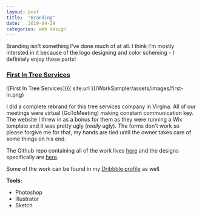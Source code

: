 ```yaml
---
layout: post
title:  "Branding"
date:   2019-04-29
categories: web design
---
```


Branding isn't something I've done much of at all. I think I'm mostly intersted in it because of the logo designing and color scheming - I definitely enjoy those parts!

### [First In Tree Services](http://firstintreeservices.com/)

![First In Tree Services]({{ site.url }}/WorkSampler/assets/images/first-in.png)

I did a complete rebrand for this tree services company in Virgina. All of our meetings were virtual (GoToMeeting) making constant communication key. The website I threw in as a bonus for them as they were running a Wix template and it was pretty ugly (_really_ ugly). The forms don't work so please forgive me for that, my hands are tied until the owner takes care of some things on his end.

The Github repo containing all of the work lives [here](https://github.com/beepye/F.I.T.S.) and the designs specifically are [here](https://github.com/beepye/F.I.T.S./tree/master/DESIGN%20FILES).

Some of the work can be found in my [Dribbble profile](https://dribbble.com/beepye) as well.

__Tools:__
- Photoshop
- Illustrator
- Sketch